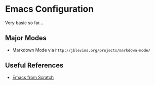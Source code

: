 # Emacs Configuration

Very basic so far...

## Major Modes

* Markdown Mode via `http://jblevins.org/projects/markdown-mode/`

## Useful References

* [Emacs from Scratch](http://toumorokoshi.github.io/emacs-from-scratch-part-2-package-management.html)

